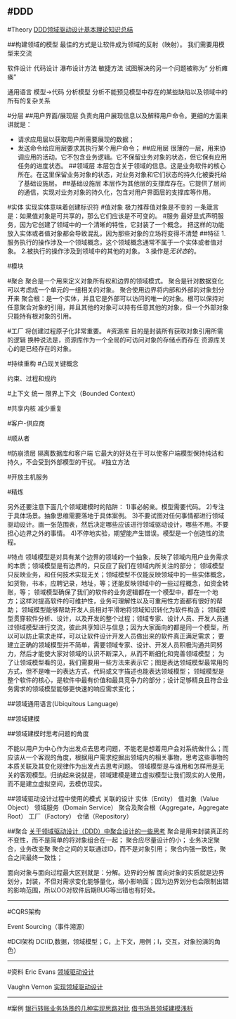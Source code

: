 #DDD
---
#Theory
[DDD领域驱动设计基本理论知识总结](http://www.cnblogs.com/netfocus/archive/2011/10/10/2204949.html)

##构建领域的模型
最佳的方式是让软件成为领域的反射（映射）。
我们需要用模型来交流

软件设计
代码设计
    瀑布设计方法
    敏捷方法
        试图解决的另一个问题被称为“ 分析瘫痪” 



通用语言
模型->代码
    分析模型
       分析不能预见模型中存在的某些缺陷以及领域中的所有的复杂关系


#分层
##用户界面/展现层
负责向用户展现信息以及解释用户命令。更细的方面来讲就是：
* 请求应用层以获取用户所需要展现的数据；
* 发送命令给应用层要求其执行某个用户命令；
##应用层
很薄的一层，用来协调应用的活动。它不包含业务逻辑。它不保留业务对象的状态，但它保有应用任务的进度状态。
##领域层
本层包含关于领域的信息。这是业务软件的核心所在。在这里保留业务对象的状态，对业务对象和它们状态的持久化被委托给了基础设施层。
##基础设施层
本层作为其他层的支撑库存在。它提供了层间的通信，实现对业务对象的持久化，包含对用户界面层的支撑库等作用。

#实体
实现实体意味着创建标识符
#值对象
极力推荐值对象是不变的
一条箴言是：如果值对象是可共享的，那么它们应该是不可变的。
#服务
最好显式声明服务，因为它创建了领域中的一个清晰的特性，它封装了一个概念。
把这样的功能放入实体或者值对象都会导致混乱，因为那些对象的立场将变得不清楚
##特征
1.服务执行的操作涉及一个领域概念，这个领域概念通常不属于一个实体或者值对象。
2.被执行的操作涉及到领域中的其他的对象。
3.操作是*无状态*的。

#模块

#聚合
聚合是一个用来定义对象所有权和边界的领域模式。
聚合是针对数据变化可以考虑成一个单元的一组相关的对象。
聚合使用边界将内部和外部的对象划分开来
聚合根：是一个实体，并且它是外部可以访问的唯一的对象。根可以保持对任意聚合对象的引用，并且其他的对象可以持有任意其他的对象，但一个外部对象只能持有根对象的引用。

#工厂
将创建过程原子化非常重要。
#资源库
目的是封装所有获取对象引用所需的逻辑
换种说法是，资源库作为一个全局的可访问对象的存储点而存在
资源库关心的是已经存在的对象。

#持续重构
#凸现关键概念

约束、过程和规约


#上下文
统一
限界上下文（Bounded Context）





#共享内核
减少重复

#客户-供应商

#顺从者

#防崩溃层
隔离数据库和客户端
它最大的好处在于可以使客户端模型保持纯洁和持久，不会受到外部模型的干扰。
#独立方法


#开放主机服务

#精炼




另外还要注意下面几个领域建模时的陷阱：
1)事必躬亲。模型需要代码。
2)专注于具体场景。抽象思维需要落地于具体案例。
3)不要试图对任何事情都进行领域驱动设计。画一张范围表，然后决定哪些应该进行领域驱动设计，哪些不用。不要担心边界之外的事情。
4)不停地实验，期望能产生错误。模型是一个创造性的流程。










#特点
领域模型是对具有某个边界的领域的一个抽象，反映了领域内用户业务需求的本质；领域模型是有边界的，只反应了我们在领域内所关注的部分；
领域模型只反映业务，和任何技术实现无关；领域模型不仅能反映领域中的一些实体概念，如货物，书本，应聘记录，地址，等；还能反映领域中的一些过程概念，如资金转账，等；
领域模型确保了我们的软件的业务逻辑都在一个模型中，都在一个地方；这样对提高软件的可维护性，业务可理解性以及可重用性方面都有很好的帮助；
领域模型能够帮助开发人员相对平滑地将领域知识转化为软件构造；
领域模型贯穿软件分析、设计，以及开发的整个过程；领域专家、设计人员、开发人员通过领域模型进行交流，彼此共享知识与信息；因为大家面向的都是同一个模型，所以可以防止需求走样，可以让软件设计开发人员做出来的软件真正满足需求；
要建立正确的领域模型并不简单，需要领域专家、设计、开发人员积极沟通共同努力，然后才能使大家对领域的认识不断深入，从而不断细化和完善领域模型；
为了让领域模型看的见，我们需要用一些方法来表示它；图是表达领域模型最常用的方式，但不是唯一的表达方式，代码或文字描述也能表达领域模型；
领域模型是整个软件的核心，是软件中最有价值和最具竞争力的部分；设计足够精良且符合业务需求的领域模型能够更快速的响应需求变化；



##领域通用语言(Ubiquitous Language)

##领域建模

##领域建模时思考问题的角度

不能以用户为中心作为出发点去思考问题，不能老是想着用户会对系统做什么；而应该从一个客观的角度，根据用户需求挖掘出领域内的相关事物，思考这些事物的本质关联及其变化规律作为出发点去思考问题。
领域模型是与谁用和怎样用是无关的客观模型。归纳起来说就是，领域建模是建立虚拟模型让我们现实的人使用，而不是建立虚拟空间，去模仿现实。



##领域驱动设计过程中使用的模式
关联的设计
实体（Entity）
值对象（Value Object）
领域服务（Domain Service）
聚合及聚合根（Aggregate，Aggregate Root）
工厂（Factory）
仓储（Repository）



##聚合
[关于领域驱动设计（DDD）中聚合设计的一些思考](http://www.cnblogs.com/netfocus/p/3307971.html)
聚合是用来封装真正的不变性，而不是简单的将对象组合在一起；
聚合应尽量设计的小；
    业务决定聚合，业务改变聚
聚合之间的关联通过ID，而不是对象引用；
聚合内强一致性，聚合之间最终一致性；



面向对象与面向过程最大区别就是：分解。边界的分解
面向对象的实质就是边界划分，封装，不但对需求变化能够量化，缩小影响面；因为边界划分也会限制出错的影响范围，所以OO对软件后期BUG等出错也有好处。





---
#CQRS架构


Event Sourcing（事件溯源）

#DCI架构
DCI(D,数据，领域模型；C，上下文，用例；I，交互，对象扮演的角色）





---
#资料
Eric Evans
[领域驱动设计](http://book.douban.com/subject/1629512/)

Vaughn Vernon
[实现领域驱动设计](http://book.douban.com/subject/25844633/)





---
#案例
[银行转账业务场景的几种实现思路对比](http://www.cnblogs.com/netfocus/archive/2011/04/17/2019152.html)
[借书场景领域建模浅析](http://www.cnblogs.com/netfocus/archive/2013/04/08/3009113.html)















